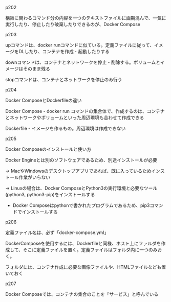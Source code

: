 p202

構築に関わるコマンド分の内容を一つのテキストファイルに画期混んで、一気に実行したり、停止したり破棄したりできるのが、Docker Compose

p203

upコマンドは、docker runコマンドに似ている。定義ファイルに従って、イメージをDLしたり、コンテナを作成・起動したりする

downコマンドは、コンテナとネットワークを停止・削除する。ボリュームとイメージはそのまま残る

stopコマンドは、コンテナとネットワークを停止のみ行う

p204

Docker ComposeとDockerfileの違い

Docker Compose - docker run コマンドの集合体で、作成するのは、コンテナとネットワークやボリュームといった周辺環境も合わせて作成できる

Dockerfile - イメージを作るもの。周辺環境は作成できない

p205

Docker Composeのインストールと使い方

Docker Engineとは別のソフトウェアであるため、別途インストールが必要

→ MacやWindowsのデスクトップアプリであれば、既に入っているためインストール作業がいらない

→ Linuxの場合は、Docker ComposeとPython3の実行環境と必要なツール(python3, python3-pip)をインストールする

- Docker Composeはpythonで書かれたプログラムであるため、pip3コマンドでインストールする

p206

定義ファイル名は、必ず「docker-compose.yml」

DockerComposeを使用するには、Dockerfileと同様、ホスト上にファルダを作成して、そこに定義ファイルを置く。定義ファイルはフォルダ内に一つのみおく。

フォルダには、コンテナ作成に必要な画像ファイルや、HTMLファイルなども置いておく

p207

Docker Composeでは、コンテナの集合のことを「サービス」と呼んでいる
